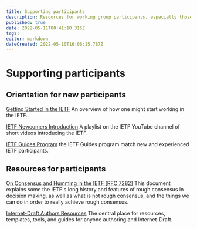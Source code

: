 ```yaml
---
title: Supporting participants
description: Resources for working group participants, especially those new to the IETF, may find useful
published: true
date: 2022-05-11T00:41:10.315Z
tags: 
editor: markdown
dateCreated: 2022-05-10T16:06:15.787Z
---
```


# Supporting participants


## Orientation for new participants
[Getting Started in the IETF](https://www.ietf.org/about/participate/get-started/)
An overview of how one might start working in the IETF.

[IETF Newcomers Introduction](https://youtube.com/playlist?list=PLC86T-6ZTP5hFWNekiZYEYwEqVWB-cwfr)
A playlist on the IETF YouTube channel of short videos introducing the IETF.

[IETF Guides Program](https://www.ietf.org/about/participate/guides/)
the IETF Guides program match new and experienced IETF participants.

## Resources for participants
[On Consensus and Humming in the IETF [RFC 7282]](https://www.rfc-editor.org/rfc/rfc7282.html)
This document explains some the IETF's long history and features of rough consensus in decision making, as well as what is not rough consensus, and the things we can do in order to really achieve rough consensus.

[Internet-Draft Authors Resources](https://authors.ietf.org)
The central place for resources, templates, tools, and guides for anyone authoring and Internet-Draft.